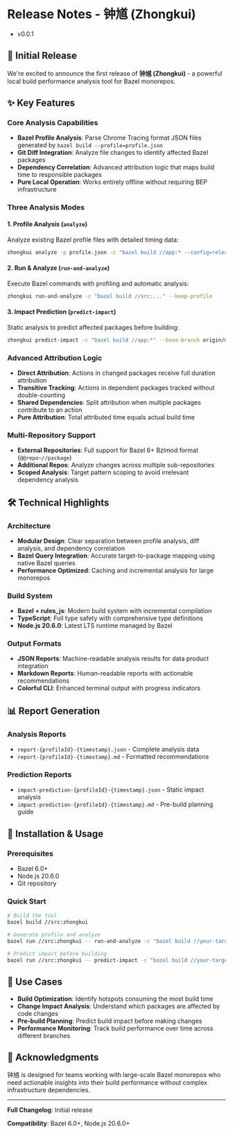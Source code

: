 # Release Notes - 钟馗 (Zhongkui) 

- v0.0.1

## 🎉 Initial Release

We're excited to announce the first release of **钟馗 (Zhongkui)** - a powerful local build performance analysis tool for Bazel monorepos.

## ✨ Key Features

### Core Analysis Capabilities
- **Bazel Profile Analysis**: Parse Chrome Tracing format JSON files generated by `bazel build --profile=profile.json`
- **Git Diff Integration**: Analyze file changes to identify affected Bazel packages
- **Dependency Correlation**: Advanced attribution logic that maps build time to responsible packages
- **Pure Local Operation**: Works entirely offline without requiring BEP infrastructure

### Three Analysis Modes

#### 1. Profile Analysis (`analyze`)
Analyze existing Bazel profile files with detailed timing data:
```bash
zhongkui analyze -p profile.json -c "bazel build //app:* --config=release"
```

#### 2. Run & Analyze (`run-and-analyze`) 
Execute Bazel commands with profiling and automatic analysis:
```bash
zhongkui run-and-analyze -c "bazel build //src:..." --keep-profile
```

#### 3. Impact Prediction (`predict-impact`)
Static analysis to predict affected packages before building:
```bash
zhongkui predict-impact -c "bazel build //app:*" --base-branch origin/main
```

### Advanced Attribution Logic
- **Direct Attribution**: Actions in changed packages receive full duration attribution
- **Transitive Tracking**: Actions in dependent packages tracked without double-counting
- **Shared Dependencies**: Split attribution when multiple packages contribute to an action
- **Pure Attribution**: Total attributed time equals actual build time

### Multi-Repository Support
- **External Repositories**: Full support for Bazel 6+ Bzlmod format (`@@repo~//package`)
- **Additional Repos**: Analyze changes across multiple sub-repositories
- **Scoped Analysis**: Target pattern scoping to avoid irrelevant dependency analysis

## 🛠 Technical Highlights

### Architecture
- **Modular Design**: Clear separation between profile analysis, diff analysis, and dependency correlation
- **Bazel Query Integration**: Accurate target-to-package mapping using native Bazel queries
- **Performance Optimized**: Caching and incremental analysis for large monorepos

### Build System
- **Bazel + rules_js**: Modern build system with incremental compilation
- **TypeScript**: Full type safety with comprehensive type definitions
- **Node.js 20.6.0**: Latest LTS runtime managed by Bazel

### Output Formats
- **JSON Reports**: Machine-readable analysis results for data product integration
- **Markdown Reports**: Human-readable reports with actionable recommendations
- **Colorful CLI**: Enhanced terminal output with progress indicators

## 📊 Report Generation

### Analysis Reports
- `report-{profileId}-{timestamp}.json` - Complete analysis data
- `report-{profileId}-{timestamp}.md` - Formatted recommendations

### Prediction Reports  
- `impact-prediction-{profileId}-{timestamp}.json` - Static impact analysis
- `impact-prediction-{profileId}-{timestamp}.md` - Pre-build planning guide

## 🔧 Installation & Usage

### Prerequisites
- Bazel 6.0+
- Node.js 20.6.0
- Git repository

### Quick Start
```bash
# Build the tool
bazel build //src:zhongkui

# Generate profile and analyze
bazel run //src:zhongkui -- run-and-analyze -c "bazel build //your-targets..."

# Predict impact before building
bazel run //src:zhongkui -- predict-impact -c "bazel build //your-targets..."
```

## 🎯 Use Cases

- **Build Optimization**: Identify hotspots consuming the most build time
- **Change Impact Analysis**: Understand which packages are affected by code changes
- **Pre-build Planning**: Predict build impact before making changes
- **Performance Monitoring**: Track build performance over time across different branches

## 🙏 Acknowledgments

钟馗 is designed for teams working with large-scale Bazel monorepos who need actionable insights into their build performance without complex infrastructure dependencies.

---

**Full Changelog**: Initial release

**Compatibility**: Bazel 6.0+, Node.js 20.6.0+
